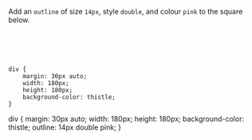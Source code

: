 Add an `outline` of size `14px`, style `double`,
and colour `pink` to the square below.

<codeblock language="css" type="exercise" testMode="fixedInput">
<code>
<panel language="html">
<div></div>
</panel>
<panel language="css">
div {
	margin: 30px auto;
	width: 180px;
	height: 180px;
	background-color: thistle;
}
</panel>
</code>

<solution>
div {
	margin: 30px auto;
	width: 180px;
	height: 180px;
	background-color: thistle;
	outline: 14px double pink;
}
</solution>
</codeblock>
